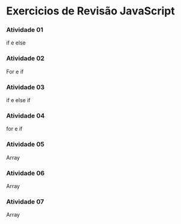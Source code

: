 # Exercicios de Revisão JavaScript

### Atividade 01
if e else
### Atividade 02
For e if
### Atividade 03
if e else if
### Atividade 04
for e if
### Atividade 05
Array
### Atividade 06
Array
### Atividade 07
Array